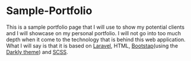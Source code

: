 # Sample-Portfolio
This is a sample portfolio page that I will use to show my potential clients and I will showcase on my personal portfolio.
I will not go into too much depth when it come to the technology that is behind this web application. What I will say is that it is based on [Laravel](https://laravel.com/), HTML, [Bootstap](http://getbootstrap.com/)(using the [Darkly theme](https://bootswatch.com/darkly/)) and [SCSS](http://sass-lang.com/).
